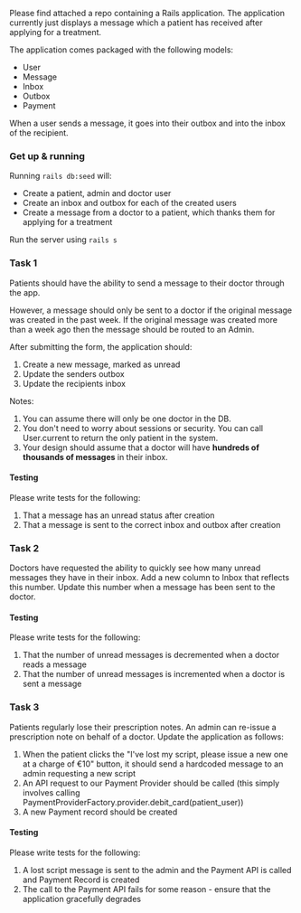 Please find attached a repo containing a Rails application. The application currently just displays a message which a patient has received after applying for a treatment.

The application comes packaged with the following models:

* User
* Message
* Inbox
* Outbox
* Payment

When a user sends a message, it goes into their outbox and into the inbox of the recipient.

### Get up & running

Running `rails db:seed` will:

- Create a patient, admin and doctor user
- Create an inbox and outbox for each of the created users
- Create a message from a doctor to a patient, which thanks them for applying for a treatment

Run the server using `rails s`

### Task 1

Patients should have the ability to send a message to their doctor through the app.

However, a message should only be sent to a doctor if the original message was created in the past week.
If the original message was created more than a week ago then the message should be routed to an Admin.

After submitting the form, the application should:

1. Create a new message, marked as unread
2. Update the senders outbox
3. Update the recipients inbox

Notes:

1. You can assume there will only be one doctor in the DB.
2. You don't need to worry about sessions or security. You can call User.current to return the only patient in the system.
3. Your design should assume that a doctor will have **hundreds of thousands of messages** in their inbox.

#### Testing

Please write tests for the following:

1. That a message has an unread status after creation
2. That a message is sent to the correct inbox and outbox after creation
 
### Task 2

Doctors have requested the ability to quickly see how many unread messages they have in their inbox.
Add a new column to Inbox that reflects this number.
Update this number when a message has been sent to the doctor.

#### Testing

Please write tests for the following:

1. That the number of unread messages is decremented when a doctor reads a message
2. That the number of unread messages is incremented when a doctor is sent a message


### Task 3

Patients regularly lose their prescription notes. An admin can re-issue a prescription note on behalf of a doctor. Update the application as follows:

1. When the patient clicks the "I've lost my script, please issue a new one at a charge of €10" button, it should send a hardcoded message to an admin requesting a new script
2. An API request to our Payment Provider should be called (this simply involves calling PaymentProviderFactory.provider.debit_card(patient_user))
3. A new Payment record should be created

#### Testing

Please write tests for the following:

1. A lost script message is sent to the admin and the Payment API is called and Payment Record is created
2. The call to the Payment API fails for some reason - ensure that the application gracefully degrades
